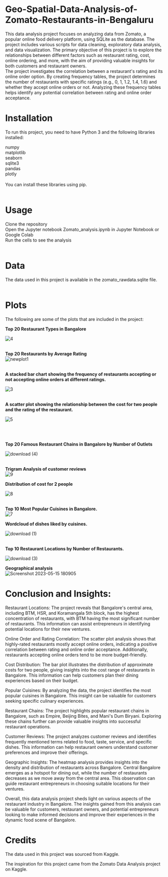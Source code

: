 # Geo-Spatial-Data-Analysis-of-Zomato-Restaurants-in-Bengaluru
This data analysis project focuses on analyzing data from Zomato, a popular online food delivery platform, using SQLite as the database. The project includes various scripts for data cleaning, exploratory data analysis, and data visualization. The primary objective of this project is to explore the relationships between different factors such as restaurant rating, cost, online ordering, and more, with the aim of providing valuable insights for both customers and restaurant owners.<br>
The project investigates the correlation between a restaurant's rating and its online order option. By creating frequency tables, the project determines the number of restaurants with specific ratings (e.g., 0, 1, 1.2, 1.4, 1.6) and whether they accept online orders or not. Analyzing these frequency tables helps identify any potential correlation between rating and online order acceptance.
<br>
# Installation <br>
To run this project, you need to have Python 3 and the following libraries installed:

numpy <br>
matplotlib<br>
seaborn<br>
sqlite3<br>
pandas<br>
plotly<br><br>
You can install these libraries using pip.<br><br>

# Usage<br>
Clone the repository<br>
Open the Jupyter notebook Zomato_analysis.ipynb in Jupyter Notebook or Google Colab<br>
Run the cells to see the analysis<br><br>

# Data<br>
The data used in this project is available in the zomato_rawdata.sqlite file.<br><br>

# Plots<br>
The following are some of the plots that are included in the project:<br>


**Top 20 Restaurant Types in Bangalore**<br>

![4](https://github.com/shivam-gupta0/Geo-Spatial-Data-Analysis-of-Zomato-Restaurants-in-Bengaluru/assets/85798077/abf73089-dc8f-4627-99fb-d3c6cfae41ac)<br><br>


**Top 20 Restaurants by Average Rating**<br>
![newplot1](https://github.com/shivam-gupta0/Geo-Spatial-Data-Analysis-of-Zomato-Restaurants-in-Bengaluru/assets/85798077/8bba077a-c577-41c3-9907-5057b039ca81)<br><br>



**A stacked bar chart showing the frequency of restaurants accepting or not accepting online orders at different ratings.**<br>

![3](https://github.com/shivam-gupta0/Geo-Spatial-Data-Analysis-of-Zomato-Restaurants-in-Bengaluru/assets/85798077/c8ffe95e-405e-4637-a5b2-5346588587ac)
<br><br>

**A scatter plot showing the relationship between the cost for two people and the rating of the restaurant.**<br>

![5](https://github.com/shivam-gupta0/Geo-Spatial-Data-Analysis-of-Zomato-Restaurants-in-Bengaluru/assets/85798077/9fa19d64-28ea-424d-9ff4-cd903938116e)


<br><br>

**Top 20 Famous Restaurant Chains in Bangalore by Number of Outlets**<br>

![download (4)](https://github.com/shivam-gupta0/Geo-Spatial-Data-Analysis-of-Zomato-Restaurants-in-Bengaluru/assets/85798077/9a112e85-4b7a-40ca-a0e6-c9afd7bb3bfc)<br><br>


**Trigram Analysis of customer reviews**<br>
![9](https://github.com/shivam-gupta0/Geo-Spatial-Data-Analysis-of-Zomato-Restaurants-in-Bengaluru/assets/85798077/41c576b3-1514-4f3d-aae9-9980ea904a2d)


**Distribution of cost for 2 people**<br>

![8](https://github.com/shivam-gupta0/Geo-Spatial-Data-Analysis-of-Zomato-Restaurants-in-Bengaluru/assets/85798077/502ee134-91ce-4a2f-9e64-ec07ed0218f4)<br><br>


**Top 10 Most Popular Cuisines in Bangalore.**<br>
![7](https://github.com/shivam-gupta0/Geo-Spatial-Data-Analysis-of-Zomato-Restaurants-in-Bengaluru/assets/85798077/ceb40fb2-f259-4676-8ba3-f1142d940908)



**Wordcloud of dishes liked by cuisines.**<br>

![download (1)](https://github.com/shivam-gupta0/Geo-Spatial-Data-Analysis-of-Zomato-Restaurants-in-Bengaluru/assets/85798077/c897db39-0476-4462-8020-61c012e059c9) <br><br>

**Top 10 Restaurant Locations by Number of Restaurants.**

![download (3)](https://github.com/shivam-gupta0/Geo-Spatial-Data-Analysis-of-Zomato-Restaurants-in-Bengaluru/assets/85798077/a5b1dd5c-6b30-4ab8-8988-5bb868114b1c)


**Geographical analysis** <br>
![Screenshot 2023-05-15 180905](https://github.com/shivam-gupta0/Geo-Spatial-Data-Analysis-of-Zomato-Restaurants-in-Bengaluru/assets/85798077/ec5f7a3d-c9de-4201-965d-13f7518e1245)


# Conclusion and Insights:<br>

Restaurant Locations: The project reveals that Bangalore's central area, including BTM, HSR, and Koramangala 5th block, has the highest concentration of restaurants, with BTM having the most significant number of restaurants. This information can assist entrepreneurs in identifying potential locations for their new ventures.<br>

Online Order and Rating Correlation: The scatter plot analysis shows that highly-rated restaurants mostly accept online orders, indicating a positive correlation between rating and online order acceptance. Additionally, restaurants accepting online orders tend to be more budget-friendly.<br>

Cost Distribution: The bar plot illustrates the distribution of approximate costs for two people, giving insights into the cost range of restaurants in Bangalore. This information can help customers plan their dining experiences based on their budget.<br>

Popular Cuisines: By analyzing the data, the project identifies the most popular cuisines in Bangalore. This insight can be valuable for customers seeking specific culinary experiences.<br>

Restaurant Chains: The project highlights popular restaurant chains in Bangalore, such as Empire, Beijing Bites, and Mani's Dum Biryani. Exploring these chains further can provide valuable insights into successful restaurant operations.<br>

Customer Reviews: The project analyzes customer reviews and identifies frequently mentioned terms related to food, taste, service, and specific dishes. This information can help restaurant owners understand customer preferences and improve their offerings.<br>

Geographic Insights: The heatmap analysis provides insights into the density and distribution of restaurants across Bangalore. Central Bangalore emerges as a hotspot for dining out, while the number of restaurants decreases as we move away from the central area. This observation can guide restaurant entrepreneurs in choosing suitable locations for their ventures.<br>

Overall, this data analysis project sheds light on various aspects of the restaurant industry in Bangalore. The insights gained from this analysis can be valuable for customers, restaurant owners, and potential entrepreneurs looking to make informed decisions and improve their experiences in the dynamic food scene of Bangalore.<br>

# Credits
The data used in this project was sourced from Kaggle.<br>

The inspiration for this project came from the Zomato Data Analysis project on Kaggle.<br>
